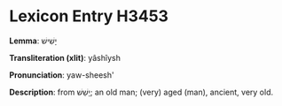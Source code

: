 # Lexicon Entry H3453

**Lemma**: יָשִׁישׁ

**Transliteration (xlit)**: yâshîysh

**Pronunciation**: yaw-sheesh'

**Description**:
from יָשֵׁשׁ; an old man; (very) aged (man), ancient, very old.
